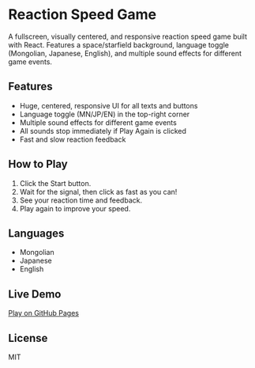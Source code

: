 # Reaction Speed Game

A fullscreen, visually centered, and responsive reaction speed game built with React. Features a space/starfield background, language toggle (Mongolian, Japanese, English), and multiple sound effects for different game events.

## Features
- Huge, centered, responsive UI for all texts and buttons
- Language toggle (MN/JP/EN) in the top-right corner
- Multiple sound effects for different game events
- All sounds stop immediately if Play Again is clicked
- Fast and slow reaction feedback

## How to Play
1. Click the Start button.
2. Wait for the signal, then click as fast as you can!
3. See your reaction time and feedback.
4. Play again to improve your speed.

## Languages
- Mongolian
- Japanese
- English

## Live Demo
[Play on GitHub Pages](https://tushig666.github.io/Speedcheckgame/)

## License
MIT

